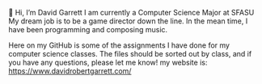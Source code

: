 👋 Hi, I’m David Garrett
I am currently a Computer Science Major at SFASU
My dream job is to be a game director down the line.
In the mean time, I have been programming and composing music.


Here on my GitHub is some of the assignments I have done for my computer science classes.
The files should be sorted out by class, and if you have any questions, please let me know!
my website is: <https://www.davidrobertgarrett.com/>